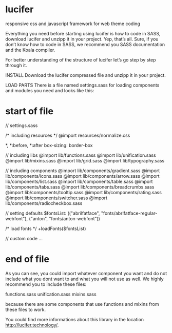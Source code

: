 # lucifer
responsive css and javascript framework for web theme coding

Everything you need before starting using lucifer is how to code in SASS, download lucifer and unzipp it in your project. Yep, that’s all. Sure, if you don’t know how to code in SASS, we recommend you SASS documentation and the Koala compiler.

For better understanding of the structure of lucifer let’s go step by step through it.

INSTALL 
Download the lucifer compressed file and unzipp it in your project.

LOAD PARTS 
There is a file named settings.sass for loading components and modules you need and looks like this:

# start of file
// settings.sass
 
/* including resources */
@import resources/normalize.css
 
*, *:before, *:after
    box-sizing: border-box
 
// including libs
@import lib/functions.sass
@import lib/unification.sass
@import lib/mixins.sass
@import lib/grid.sass
@import lib/typography.sass
 
// including components
@import lib/components/gradient.sass
@import lib/components/icons.sass
@import lib/components/arrow.sass
@import lib/components/list.sass
@import lib/components/table.sass
@import lib/components/tabs.sass
@import lib/components/breadcrumbs.sass
@import lib/components/tooltip.sass
@import lib/components/rating.sass
@import lib/components/switcher.sass
@import lib/components/radiocheckbox.sass
 
// setting defaults
$fontsList: (("abrilfatface", "fonts/abrlfatface-regular-webfont"), ("anton", "fonts/anton-webfont"))
 
/* load fonts */
+loadFonts($fontsList)
 
// custom code
...
# end of file

As you can see, you could import whatever component you want and do not include what you dont want to and what you will not use as well. We highly recommend you to include these files:

functions.sass
unification.sass
mixins.sass

because there are some components that use functions and mixins from these files to work.

You could find more informations about this library in the location http://lucifer.technology/.
